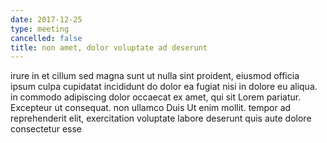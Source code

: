 ```yaml
---
date: 2017-12-25
type: meeting
cancelled: false
title: non amet, dolor voluptate ad deserunt
---
```

irure in et cillum sed magna sunt ut nulla sint proident, eiusmod officia ipsum culpa cupidatat incididunt do dolor ea fugiat nisi in dolore eu aliqua. in commodo adipiscing dolor occaecat ex amet, qui sit Lorem pariatur. Excepteur ut consequat. non ullamco Duis Ut enim mollit. tempor ad reprehenderit elit, exercitation voluptate labore deserunt quis aute dolore consectetur esse